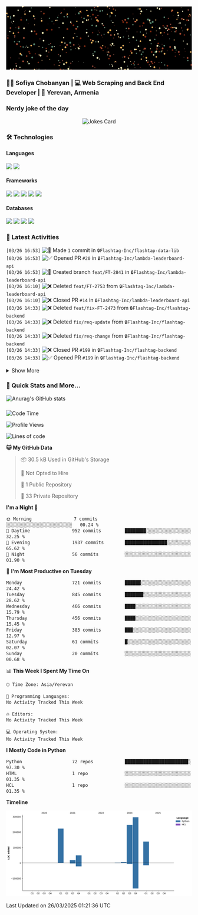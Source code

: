 <p align="center">
  <img src="images/github.gif" alt="Hello, I am Sofiya" />
</p>

<h3> 👩‍💻 Sofiya Chobanyan | 💻 Web Scraping and Back End Developer | 📍 Yerevan, Armenia </h3>


### Nerdy joke of the day

<p align="center">
<img src="https://readme-jokes.vercel.app/api?theme=tokyonight" alt="Jokes Card" />
</p>

### 🛠️ Technologies

#### Languages

<code><img height="30" src="https://img.shields.io/badge/python-3670A0?style=for-the-badge&logo=python&logoColor=ffdd54"></code>
<code><img height="30" src="https://img.shields.io/badge/c++-%2300599C.svg?style=for-the-badge&logo=c%2B%2B&logoColor=white"></code>

#### Frameworks

<code><img height="30" src="https://img.shields.io/badge/django-%23092E20.svg?style=for-the-badge&logo=django&logoColor=white"></code>
<code><img height="30" src="https://img.shields.io/badge/DJANGO-REST-ff1709?style=for-the-badge&logo=django&logoColor=white&color=ff1709&labelColor=gray"></code>
<code><img height="30" src="https://img.shields.io/badge/flask-%23000.svg?style=for-the-badge&logo=flask&logoColor=white"></code>
<code><img height="30" src="https://img.shields.io/badge/-Selenium-brightgreen"></code>
<code><img height="30" src="https://img.shields.io/badge/-Scrapy-green"></code>

#### Databases

<code><img height="30" src="https://img.shields.io/badge/postgres-%23316192.svg?style=for-the-badge&logo=postgresql&logoColor=white"></code>
<code><img height="30" src="https://img.shields.io/badge/sqlite-%2307405e.svg?style=for-the-badge&logo=sqlite&logoColor=white"></code>
<code><img height="30" src="https://img.shields.io/badge/MongoDB-%234ea94b.svg?style=for-the-badge&logo=mongodb&logoColor=white"></code>
<code><img height="30" src="https://img.shields.io/badge/redis-%23DD0031.svg?style=for-the-badge&logo=redis&logoColor=white"></code>


### 💫 Latest Activities

<!--START_SECTION:activity-->
`[03/26 16:53]` <img alt="📝" src="https://github.com/cheesits456/github-activity-readme/raw/master/icons/commit.png" align="top" height="18"> Made `1` commit in <span title="Private Repo">`🔒Flashtag-Inc/flashtap-data-lib`</span>  
`[03/26 16:53]` <img alt="✅" src="https://github.com/cheesits456/github-activity-readme/raw/master/icons/pr-open.png" align="top" height="18"> Opened PR `#20` in <span title="Private Repo">`🔒Flashtag-Inc/lambda-leaderboard-api`</span>  
`[03/26 16:53]` <img alt="📂" src="https://github.com/cheesits456/github-activity-readme/raw/master/icons/create-branch.png" align="top" height="18"> Created branch `feat/FT-2841` in <span title="Private Repo">`🔒Flashtag-Inc/lambda-leaderboard-api`</span>  
`[03/26 16:10]` <img alt="❌" src="https://github.com/cheesits456/github-activity-readme/raw/master/icons/delete.png" align="top" height="18"> Deleted `feat/FT-2753` from <span title="Private Repo">`🔒Flashtag-Inc/lambda-leaderboard-api`</span>  
`[03/26 16:10]` <img alt="❌" src="https://github.com/cheesits456/github-activity-readme/raw/master/icons/pr-close.png" align="top" height="18"> Closed PR `#14` in <span title="Private Repo">`🔒Flashtag-Inc/lambda-leaderboard-api`</span>  
`[03/26 14:33]` <img alt="❌" src="https://github.com/cheesits456/github-activity-readme/raw/master/icons/delete.png" align="top" height="18"> Deleted `feat/fix-FT-2473` from <span title="Private Repo">`🔒Flashtag-Inc/flashtag-backend`</span>  
`[03/26 14:33]` <img alt="❌" src="https://github.com/cheesits456/github-activity-readme/raw/master/icons/delete.png" align="top" height="18"> Deleted `fix/req-update` from <span title="Private Repo">`🔒Flashtag-Inc/flashtag-backend`</span>  
`[03/26 14:33]` <img alt="❌" src="https://github.com/cheesits456/github-activity-readme/raw/master/icons/delete.png" align="top" height="18"> Deleted `fix/req-change` from <span title="Private Repo">`🔒Flashtag-Inc/flashtag-backend`</span>  
`[03/26 14:33]` <img alt="❌" src="https://github.com/cheesits456/github-activity-readme/raw/master/icons/pr-close.png" align="top" height="18"> Closed PR `#199` in <span title="Private Repo">`🔒Flashtag-Inc/flashtag-backend`</span>  
`[03/26 14:33]` <img alt="✅" src="https://github.com/cheesits456/github-activity-readme/raw/master/icons/pr-open.png" align="top" height="18"> Opened PR `#199` in <span title="Private Repo">`🔒Flashtag-Inc/flashtag-backend`</span>  

<details><summary>Show More</summary>

`[03/26 14:29]` <img alt="❌" src="https://github.com/cheesits456/github-activity-readme/raw/master/icons/delete.png" align="top" height="18"> Deleted `feat/try` from <span title="Private Repo">`🔒Flashtag-Inc/flashtag-backend`</span>  
`[03/26 14:28]` <img alt="❌" src="https://github.com/cheesits456/github-activity-readme/raw/master/icons/pr-close.png" align="top" height="18"> Closed PR `#198` in <span title="Private Repo">`🔒Flashtag-Inc/flashtag-backend`</span>  
`[03/26 14:28]` <img alt="📝" src="https://github.com/cheesits456/github-activity-readme/raw/master/icons/commit.png" align="top" height="18"> Made `6` commits in <span title="Private Repo">`🔒Flashtag-Inc/flashtag-backend`</span>  
`[03/26 14:27]` <img alt="✅" src="https://github.com/cheesits456/github-activity-readme/raw/master/icons/pr-open.png" align="top" height="18"> Opened PR `#198` in <span title="Private Repo">`🔒Flashtag-Inc/flashtag-backend`</span>  
`[03/26 14:27]` <img alt="📂" src="https://github.com/cheesits456/github-activity-readme/raw/master/icons/create-branch.png" align="top" height="18"> Created branch `feat/try` in <span title="Private Repo">`🔒Flashtag-Inc/flashtag-backend`</span>  
`[03/26 13:40]` <img alt="✅" src="https://github.com/cheesits456/github-activity-readme/raw/master/icons/pr-open.png" align="top" height="18"> Opened PR `#197` in <span title="Private Repo">`🔒Flashtag-Inc/flashtag-backend`</span>  
`[03/26 13:39]` <img alt="📂" src="https://github.com/cheesits456/github-activity-readme/raw/master/icons/create-branch.png" align="top" height="18"> Created branch `feat/FT-2866` in <span title="Private Repo">`🔒Flashtag-Inc/flashtag-backend`</span>  
`[03/26 12:47]` <img alt="📝" src="https://github.com/cheesits456/github-activity-readme/raw/master/icons/commit.png" align="top" height="18"> Made `1` commit in <span title="Private Repo">`🔒Flashtag-Inc/flashtap-lambda-video-api`</span>  
`[03/26 12:45]` <img alt="📝" src="https://github.com/cheesits456/github-activity-readme/raw/master/icons/commit.png" align="top" height="18"> Made `1` commit in <span title="Private Repo">`🔒Flashtag-Inc/flashtap-data-lib`</span>  
`[03/26 10:38]` <img alt="✅" src="https://github.com/cheesits456/github-activity-readme/raw/master/icons/pr-open.png" align="top" height="18"> Opened PR `#196` in <span title="Private Repo">`🔒Flashtag-Inc/flashtag-backend`</span>  
`[03/26 10:38]` <img alt="❌" src="https://github.com/cheesits456/github-activity-readme/raw/master/icons/delete.png" align="top" height="18"> Deleted `feat/FT-2756` from <span title="Private Repo">`🔒Flashtag-Inc/flashtag-backend`</span>  
`[03/26 10:37]` <img alt="📂" src="https://github.com/cheesits456/github-activity-readme/raw/master/icons/create-branch.png" align="top" height="18"> Created branch `feat/new-FT-2756` in <span title="Private Repo">`🔒Flashtag-Inc/flashtag-backend`</span>  
`[03/26 10:37]` <img alt="❌" src="https://github.com/cheesits456/github-activity-readme/raw/master/icons/pr-close.png" align="top" height="18"> Closed PR `#190` in <span title="Private Repo">`🔒Flashtag-Inc/flashtag-backend`</span>  
`[03/26 10:37]` <img alt="📝" src="https://github.com/cheesits456/github-activity-readme/raw/master/icons/commit.png" align="top" height="18"> Made `31` commits in <span title="Private Repo">`🔒Flashtag-Inc/flashtag-backend`</span>  
`[03/26 01:21]` <img alt="📝" src="https://github.com/cheesits456/github-activity-readme/raw/master/icons/commit.png" align="top" height="18"> Made `2` commits in [Sofiyayan/Sofiyayan](https://github.com/Sofiyayan/Sofiyayan)  
`[03/24 16:35]` <img alt="📝" src="https://github.com/cheesits456/github-activity-readme/raw/master/icons/commit.png" align="top" height="18"> Made `1` commit in <span title="Private Repo">`🔒Flashtag-Inc/flashtag-backend`</span>  
`[03/24 14:29]` <img alt="✅" src="https://github.com/cheesits456/github-activity-readme/raw/master/icons/pr-open.png" align="top" height="18"> Opened PR `#4` in <span title="Private Repo">`🔒Flashtag-Inc/lambda-task-user-state-handling`</span>  
`[03/24 14:29]` <img alt="📂" src="https://github.com/cheesits456/github-activity-readme/raw/master/icons/create-branch.png" align="top" height="18"> Created branch `feat/FT-2836` in <span title="Private Repo">`🔒Flashtag-Inc/lambda-task-user-state-handling`</span>  
`[03/24 14:27]` <img alt="❌" src="https://github.com/cheesits456/github-activity-readme/raw/master/icons/delete.png" align="top" height="18"> Deleted `fix/revert_account_type` from <span title="Private Repo">`🔒Flashtag-Inc/lambda-task-user-state-handling`</span>  
`[03/24 14:27]` <img alt="📝" src="https://github.com/cheesits456/github-activity-readme/raw/master/icons/commit.png" align="top" height="18"> Made `2` commits in <span title="Private Repo">`🔒Flashtag-Inc/lambda-task-user-state-handling`</span>  
`[03/24 14:27]` <img alt="🎉" src="https://github.com/cheesits456/github-activity-readme/raw/master/icons/merge.png" align="top" height="18"> Merged PR `#3` in <span title="Private Repo">`🔒Flashtag-Inc/lambda-task-user-state-handling`</span>  
`[03/24 14:26]` <img alt="✅" src="https://github.com/cheesits456/github-activity-readme/raw/master/icons/pr-open.png" align="top" height="18"> Opened PR `#3` in <span title="Private Repo">`🔒Flashtag-Inc/lambda-task-user-state-handling`</span>  
`[03/24 14:26]` <img alt="❌" src="https://github.com/cheesits456/github-activity-readme/raw/master/icons/delete.png" align="top" height="18"> Deleted `fix/revert` from <span title="Private Repo">`🔒Flashtag-Inc/lambda-task-user-state-handling`</span>  
`[03/24 14:26]` <img alt="❌" src="https://github.com/cheesits456/github-activity-readme/raw/master/icons/pr-close.png" align="top" height="18"> Closed PR `#2` in <span title="Private Repo">`🔒Flashtag-Inc/lambda-task-user-state-handling`</span>  
`[03/24 14:26]` <img alt="✅" src="https://github.com/cheesits456/github-activity-readme/raw/master/icons/pr-open.png" align="top" height="18"> Opened PR `#2` in <span title="Private Repo">`🔒Flashtag-Inc/lambda-task-user-state-handling`</span>  
`[03/24 14:25]` <img alt="📂" src="https://github.com/cheesits456/github-activity-readme/raw/master/icons/create-branch.png" align="top" height="18"> Created branch `fix/revert_account_type` in <span title="Private Repo">`🔒Flashtag-Inc/lambda-task-user-state-handling`</span>  
`[03/24 14:22]` <img alt="📂" src="https://github.com/cheesits456/github-activity-readme/raw/master/icons/create-branch.png" align="top" height="18"> Created branch `fix/revert` in <span title="Private Repo">`🔒Flashtag-Inc/lambda-task-user-state-handling`</span>  
`[03/24 14:14]` <img alt="❌" src="https://github.com/cheesits456/github-activity-readme/raw/master/icons/delete.png" align="top" height="18"> Deleted `feat/FT-2753` from <span title="Private Repo">`🔒Flashtag-Inc/flashtap-infrastructure`</span>  
`[03/24 14:14]` <img alt="❌" src="https://github.com/cheesits456/github-activity-readme/raw/master/icons/pr-close.png" align="top" height="18"> Closed PR `#6` in <span title="Private Repo">`🔒Flashtag-Inc/flashtap-infrastructure`</span>  
`[03/24 14:14]` <img alt="✅" src="https://github.com/cheesits456/github-activity-readme/raw/master/icons/pr-open.png" align="top" height="18"> Opened PR `#7` in <span title="Private Repo">`🔒Flashtag-Inc/flashtap-infrastructure`</span>  
`[03/24 14:14]` <img alt="📂" src="https://github.com/cheesits456/github-activity-readme/raw/master/icons/create-branch.png" align="top" height="18"> Created branch `feat/FT-2836` in <span title="Private Repo">`🔒Flashtag-Inc/flashtap-infrastructure`</span>  
`[03/24 13:54]` <img alt="📝" src="https://github.com/cheesits456/github-activity-readme/raw/master/icons/commit.png" align="top" height="18"> Made `1` commit in <span title="Private Repo">`🔒Flashtag-Inc/flashtag-backend`</span>  
`[03/24 13:49]` <img alt="📝" src="https://github.com/cheesits456/github-activity-readme/raw/master/icons/commit.png" align="top" height="18"> Made `1` commit in <span title="Private Repo">`🔒Flashtag-Inc/flashtap-data-lib`</span>  
`[03/24 12:04]` <img alt="📝" src="https://github.com/cheesits456/github-activity-readme/raw/master/icons/commit.png" align="top" height="18"> Made `1` commit in <span title="Private Repo">`🔒Flashtag-Inc/flashtag-backend`</span>  
`[03/24 12:00]` <img alt="✅" src="https://github.com/cheesits456/github-activity-readme/raw/master/icons/pr-open.png" align="top" height="18"> Opened PR `#195` in <span title="Private Repo">`🔒Flashtag-Inc/flashtag-backend`</span>  
`[03/24 11:59]` <img alt="📂" src="https://github.com/cheesits456/github-activity-readme/raw/master/icons/create-branch.png" align="top" height="18"> Created branch `feat/FT-2837` in <span title="Private Repo">`🔒Flashtag-Inc/flashtag-backend`</span>  
`[03/24 11:12]` <img alt="✅" src="https://github.com/cheesits456/github-activity-readme/raw/master/icons/pr-open.png" align="top" height="18"> Opened PR `#96` in <span title="Private Repo">`🔒Flashtag-Inc/flashtap-data-lib`</span>  
`[03/24 11:11]` <img alt="📂" src="https://github.com/cheesits456/github-activity-readme/raw/master/icons/create-branch.png" align="top" height="18"> Created branch `feat/FT-2837` in <span title="Private Repo">`🔒Flashtag-Inc/flashtap-data-lib`</span>  
`[03/24 10:04]` <img alt="📝" src="https://github.com/cheesits456/github-activity-readme/raw/master/icons/commit.png" align="top" height="18"> Made `1` commit in <span title="Private Repo">`🔒Flashtag-Inc/flashtap-data-lib`</span>  
`[03/24 09:43]` <img alt="✅" src="https://github.com/cheesits456/github-activity-readme/raw/master/icons/pr-open.png" align="top" height="18"> Opened PR `#194` in <span title="Private Repo">`🔒Flashtag-Inc/flashtag-backend`</span>  
`[03/24 09:42]` <img alt="📂" src="https://github.com/cheesits456/github-activity-readme/raw/master/icons/create-branch.png" align="top" height="18"> Created branch `feat/FT-2836` in <span title="Private Repo">`🔒Flashtag-Inc/flashtag-backend`</span>  
`[03/24 01:23]` <img alt="📝" src="https://github.com/cheesits456/github-activity-readme/raw/master/icons/commit.png" align="top" height="18"> Made `4` commits in [Sofiyayan/Sofiyayan](https://github.com/Sofiyayan/Sofiyayan)  
`[03/20 13:41]` <img alt="✅" src="https://github.com/cheesits456/github-activity-readme/raw/master/icons/pr-open.png" align="top" height="18"> Opened PR `#95` in <span title="Private Repo">`🔒Flashtag-Inc/flashtap-data-lib`</span>  
`[03/20 13:40]` <img alt="📂" src="https://github.com/cheesits456/github-activity-readme/raw/master/icons/create-branch.png" align="top" height="18"> Created branch `feat/FT-2836` in <span title="Private Repo">`🔒Flashtag-Inc/flashtap-data-lib`</span>  
`[03/20 01:19]` <img alt="📝" src="https://github.com/cheesits456/github-activity-readme/raw/master/icons/commit.png" align="top" height="18"> Made `3` commits in [Sofiyayan/Sofiyayan](https://github.com/Sofiyayan/Sofiyayan)  
`[03/17 16:26]` <img alt="✅" src="https://github.com/cheesits456/github-activity-readme/raw/master/icons/pr-open.png" align="top" height="18"> Opened PR `#28` in <span title="Private Repo">`🔒Flashtag-Inc/lambda-admin-api`</span>  
`[03/17 16:26]` <img alt="📝" src="https://github.com/cheesits456/github-activity-readme/raw/master/icons/commit.png" align="top" height="18"> Made `2` commits in <span title="Private Repo">`🔒Flashtag-Inc/lambda-admin-api`</span>  
`[03/17 16:26]` <img alt="🎉" src="https://github.com/cheesits456/github-activity-readme/raw/master/icons/merge.png" align="top" height="18"> Merged PR `#27` in <span title="Private Repo">`🔒Flashtag-Inc/lambda-admin-api`</span>  
`[03/17 16:25]` <img alt="✅" src="https://github.com/cheesits456/github-activity-readme/raw/master/icons/pr-open.png" align="top" height="18"> Opened PR `#27` in <span title="Private Repo">`🔒Flashtag-Inc/lambda-admin-api`</span>  
`[03/17 16:24]` <img alt="📂" src="https://github.com/cheesits456/github-activity-readme/raw/master/icons/create-branch.png" align="top" height="18"> Created branch `feat/user_name-in-leaderboard` in <span title="Private Repo">`🔒Flashtag-Inc/lambda-admin-api`</span>  
`[03/17 15:00]` <img alt="✅" src="https://github.com/cheesits456/github-activity-readme/raw/master/icons/pr-open.png" align="top" height="18"> Opened PR `#192` in <span title="Private Repo">`🔒Flashtag-Inc/flashtag-backend`</span>  
`[03/17 15:00]` <img alt="📂" src="https://github.com/cheesits456/github-activity-readme/raw/master/icons/create-branch.png" align="top" height="18"> Created branch `feat/FT-2830` in <span title="Private Repo">`🔒Flashtag-Inc/flashtag-backend`</span>  
`[03/17 01:22]` <img alt="📝" src="https://github.com/cheesits456/github-activity-readme/raw/master/icons/commit.png" align="top" height="18"> Made `4` commits in [Sofiyayan/Sofiyayan](https://github.com/Sofiyayan/Sofiyayan)  
`[03/13 19:44]` <img alt="📂" src="https://github.com/cheesits456/github-activity-readme/raw/master/icons/create-branch.png" align="top" height="18"> Created branch `fix/process-remaing-patients` in <span title="Private Repo">`🔒shatskiym/casepal_trials`</span>  
`[03/13 15:03]` <img alt="❌" src="https://github.com/cheesits456/github-activity-readme/raw/master/icons/delete.png" align="top" height="18"> Deleted `fix/rollback-to-item-return` from <span title="Private Repo">`🔒Flashtag-Inc/lambda-admin-api`</span>  
`[03/13 15:02]` <img alt="❌" src="https://github.com/cheesits456/github-activity-readme/raw/master/icons/delete.png" align="top" height="18"> Deleted `feat/contest-pagination` from <span title="Private Repo">`🔒Flashtag-Inc/lambda-admin-api`</span>  
`[03/13 15:02]` <img alt="❌" src="https://github.com/cheesits456/github-activity-readme/raw/master/icons/delete.png" align="top" height="18"> Deleted `feat/fix-row-number-for-user-scores` from <span title="Private Repo">`🔒Flashtag-Inc/lambda-admin-api`</span>  
`[03/13 15:02]` <img alt="📝" src="https://github.com/cheesits456/github-activity-readme/raw/master/icons/commit.png" align="top" height="18"> Made `2` commits in <span title="Private Repo">`🔒Flashtag-Inc/lambda-admin-api`</span>  
`[03/13 15:02]` <img alt="🎉" src="https://github.com/cheesits456/github-activity-readme/raw/master/icons/merge.png" align="top" height="18"> Merged PR `#26` in <span title="Private Repo">`🔒Flashtag-Inc/lambda-admin-api`</span>  
`[03/13 15:01]` <img alt="✅" src="https://github.com/cheesits456/github-activity-readme/raw/master/icons/pr-open.png" align="top" height="18"> Opened PR `#26` in <span title="Private Repo">`🔒Flashtag-Inc/lambda-admin-api`</span>  
`[03/13 15:01]` <img alt="📂" src="https://github.com/cheesits456/github-activity-readme/raw/master/icons/create-branch.png" align="top" height="18"> Created branch `feat/fix-row-number-for-user-scores` in <span title="Private Repo">`🔒Flashtag-Inc/lambda-admin-api`</span>  
`[03/13 14:56]` <img alt="📝" src="https://github.com/cheesits456/github-activity-readme/raw/master/icons/commit.png" align="top" height="18"> Made `2` commits in <span title="Private Repo">`🔒Flashtag-Inc/lambda-admin-api`</span>  
`[03/13 14:56]` <img alt="🎉" src="https://github.com/cheesits456/github-activity-readme/raw/master/icons/merge.png" align="top" height="18"> Merged PR `#25` in <span title="Private Repo">`🔒Flashtag-Inc/lambda-admin-api`</span>  
`[03/13 14:56]` <img alt="✅" src="https://github.com/cheesits456/github-activity-readme/raw/master/icons/pr-open.png" align="top" height="18"> Opened PR `#25` in <span title="Private Repo">`🔒Flashtag-Inc/lambda-admin-api`</span>  
`[03/13 14:55]` <img alt="📂" src="https://github.com/cheesits456/github-activity-readme/raw/master/icons/create-branch.png" align="top" height="18"> Created branch `feat/user-score-offset-limit` in <span title="Private Repo">`🔒Flashtag-Inc/lambda-admin-api`</span>  
`[03/13 14:33]` <img alt="📝" src="https://github.com/cheesits456/github-activity-readme/raw/master/icons/commit.png" align="top" height="18"> Made `2` commits in <span title="Private Repo">`🔒Flashtag-Inc/lambda-admin-api`</span>  
`[03/13 14:33]` <img alt="🎉" src="https://github.com/cheesits456/github-activity-readme/raw/master/icons/merge.png" align="top" height="18"> Merged PR `#24` in <span title="Private Repo">`🔒Flashtag-Inc/lambda-admin-api`</span>  
`[03/13 14:33]` <img alt="✅" src="https://github.com/cheesits456/github-activity-readme/raw/master/icons/pr-open.png" align="top" height="18"> Opened PR `#24` in <span title="Private Repo">`🔒Flashtag-Inc/lambda-admin-api`</span>  
`[03/13 14:33]` <img alt="📂" src="https://github.com/cheesits456/github-activity-readme/raw/master/icons/create-branch.png" align="top" height="18"> Created branch `feat/contest-pagination` in <span title="Private Repo">`🔒Flashtag-Inc/lambda-admin-api`</span>  
`[03/13 14:22]` <img alt="📝" src="https://github.com/cheesits456/github-activity-readme/raw/master/icons/commit.png" align="top" height="18"> Made `2` commits in <span title="Private Repo">`🔒Flashtag-Inc/lambda-admin-api`</span>  
`[03/13 14:22]` <img alt="🎉" src="https://github.com/cheesits456/github-activity-readme/raw/master/icons/merge.png" align="top" height="18"> Merged PR `#23` in <span title="Private Repo">`🔒Flashtag-Inc/lambda-admin-api`</span>  
`[03/13 14:22]` <img alt="✅" src="https://github.com/cheesits456/github-activity-readme/raw/master/icons/pr-open.png" align="top" height="18"> Opened PR `#23` in <span title="Private Repo">`🔒Flashtag-Inc/lambda-admin-api`</span>  
`[03/13 14:21]` <img alt="📂" src="https://github.com/cheesits456/github-activity-readme/raw/master/icons/create-branch.png" align="top" height="18"> Created branch `fix/rollback-to-item-return` in <span title="Private Repo">`🔒Flashtag-Inc/lambda-admin-api`</span>  
`[03/13 14:09]` <img alt="❌" src="https://github.com/cheesits456/github-activity-readme/raw/master/icons/delete.png" align="top" height="18"> Deleted `feat/school_leaderboard` from <span title="Private Repo">`🔒Flashtag-Inc/lambda-admin-api`</span>  
`[03/13 14:08]` <img alt="❌" src="https://github.com/cheesits456/github-activity-readme/raw/master/icons/delete.png" align="top" height="18"> Deleted `feat/user-content` from <span title="Private Repo">`🔒Flashtag-Inc/lambda-admin-api`</span>  
`[03/13 14:08]` <img alt="❌" src="https://github.com/cheesits456/github-activity-readme/raw/master/icons/delete.png" align="top" height="18"> Deleted `fix/user-content` from <span title="Private Repo">`🔒Flashtag-Inc/lambda-admin-api`</span>  
`[03/13 14:08]` <img alt="❌" src="https://github.com/cheesits456/github-activity-readme/raw/master/icons/delete.png" align="top" height="18"> Deleted `feat/pagination` from <span title="Private Repo">`🔒Flashtag-Inc/lambda-admin-api`</span>  
`[03/13 14:08]` <img alt="❌" src="https://github.com/cheesits456/github-activity-readme/raw/master/icons/delete.png" align="top" height="18"> Deleted `feat/pagination-with-total-count` from <span title="Private Repo">`🔒Flashtag-Inc/lambda-admin-api`</span>  
`[03/13 14:08]` <img alt="❌" src="https://github.com/cheesits456/github-activity-readme/raw/master/icons/delete.png" align="top" height="18"> Deleted `fix/response` from <span title="Private Repo">`🔒Flashtag-Inc/lambda-admin-api`</span>  
`[03/13 14:07]` <img alt="📝" src="https://github.com/cheesits456/github-activity-readme/raw/master/icons/commit.png" align="top" height="18"> Made `2` commits in <span title="Private Repo">`🔒Flashtag-Inc/lambda-admin-api`</span>  
`[03/13 14:07]` <img alt="🎉" src="https://github.com/cheesits456/github-activity-readme/raw/master/icons/merge.png" align="top" height="18"> Merged PR `#22` in <span title="Private Repo">`🔒Flashtag-Inc/lambda-admin-api`</span>  
`[03/13 14:07]` <img alt="✅" src="https://github.com/cheesits456/github-activity-readme/raw/master/icons/pr-open.png" align="top" height="18"> Opened PR `#22` in <span title="Private Repo">`🔒Flashtag-Inc/lambda-admin-api`</span>  
`[03/13 14:07]` <img alt="📂" src="https://github.com/cheesits456/github-activity-readme/raw/master/icons/create-branch.png" align="top" height="18"> Created branch `fix/response` in <span title="Private Repo">`🔒Flashtag-Inc/lambda-admin-api`</span>  
`[03/13 14:03]` <img alt="📝" src="https://github.com/cheesits456/github-activity-readme/raw/master/icons/commit.png" align="top" height="18"> Made `2` commits in <span title="Private Repo">`🔒Flashtag-Inc/lambda-admin-api`</span>  
`[03/13 14:03]` <img alt="🎉" src="https://github.com/cheesits456/github-activity-readme/raw/master/icons/merge.png" align="top" height="18"> Merged PR `#21` in <span title="Private Repo">`🔒Flashtag-Inc/lambda-admin-api`</span>  
`[03/13 13:58]` <img alt="✅" src="https://github.com/cheesits456/github-activity-readme/raw/master/icons/pr-open.png" align="top" height="18"> Opened PR `#21` in <span title="Private Repo">`🔒Flashtag-Inc/lambda-admin-api`</span>  
`[03/13 13:57]` <img alt="📂" src="https://github.com/cheesits456/github-activity-readme/raw/master/icons/create-branch.png" align="top" height="18"> Created branch `feat/pagination-with-total-count` in <span title="Private Repo">`🔒Flashtag-Inc/lambda-admin-api`</span>  
`[03/13 13:11]` <img alt="✅" src="https://github.com/cheesits456/github-activity-readme/raw/master/icons/pr-open.png" align="top" height="18"> Opened PR `#20` in <span title="Private Repo">`🔒Flashtag-Inc/lambda-admin-api`</span>  
`[03/13 13:10]` <img alt="📝" src="https://github.com/cheesits456/github-activity-readme/raw/master/icons/commit.png" align="top" height="18"> Made `2` commits in <span title="Private Repo">`🔒Flashtag-Inc/lambda-admin-api`</span>  
`[03/13 13:10]` <img alt="🎉" src="https://github.com/cheesits456/github-activity-readme/raw/master/icons/merge.png" align="top" height="18"> Merged PR `#19` in <span title="Private Repo">`🔒Flashtag-Inc/lambda-admin-api`</span>  
`[03/13 13:09]` <img alt="✅" src="https://github.com/cheesits456/github-activity-readme/raw/master/icons/pr-open.png" align="top" height="18"> Opened PR `#19` in <span title="Private Repo">`🔒Flashtag-Inc/lambda-admin-api`</span>  
`[03/13 13:07]` <img alt="📂" src="https://github.com/cheesits456/github-activity-readme/raw/master/icons/create-branch.png" align="top" height="18"> Created branch `feat/pagination` in <span title="Private Repo">`🔒Flashtag-Inc/lambda-admin-api`</span>  
`[03/13 12:17]` <img alt="✅" src="https://github.com/cheesits456/github-activity-readme/raw/master/icons/pr-open.png" align="top" height="18"> Opened PR `#191` in <span title="Private Repo">`🔒Flashtag-Inc/flashtag-backend`</span>  
`[03/13 11:45]` <img alt="✅" src="https://github.com/cheesits456/github-activity-readme/raw/master/icons/pr-open.png" align="top" height="18"> Opened PR `#190` in <span title="Private Repo">`🔒Flashtag-Inc/flashtag-backend`</span>  
`[03/13 11:44]` <img alt="📂" src="https://github.com/cheesits456/github-activity-readme/raw/master/icons/create-branch.png" align="top" height="18"> Created branch `feat/FT-2756` in <span title="Private Repo">`🔒Flashtag-Inc/flashtag-backend`</span>  
`[03/13 10:53]` <img alt="✅" src="https://github.com/cheesits456/github-activity-readme/raw/master/icons/pr-open.png" align="top" height="18"> Opened PR `#189` in <span title="Private Repo">`🔒Flashtag-Inc/flashtag-backend`</span>  
`[03/13 10:53]` <img alt="✅" src="https://github.com/cheesits456/github-activity-readme/raw/master/icons/pr-open.png" align="top" height="18"> Opened PR `#12` in <span title="Private Repo">`🔒Flashtag-Inc/lambda-task-notification-handler`</span>  
`[03/13 10:53]` <img alt="✅" src="https://github.com/cheesits456/github-activity-readme/raw/master/icons/pr-open.png" align="top" height="18"> Opened PR `#94` in <span title="Private Repo">`🔒Flashtag-Inc/flashtap-data-lib`</span>  
`[03/13 10:51]` <img alt="📂" src="https://github.com/cheesits456/github-activity-readme/raw/master/icons/create-branch.png" align="top" height="18"> Created branch `feat/FT-2759` in <span title="Private Repo">`🔒Flashtag-Inc/flashtag-backend`</span>  
`[03/13 10:49]` <img alt="📂" src="https://github.com/cheesits456/github-activity-readme/raw/master/icons/create-branch.png" align="top" height="18"> Created branch `feat/FT-2759` in <span title="Private Repo">`🔒Flashtag-Inc/lambda-task-notification-handler`</span>  
`[03/13 10:49]` <img alt="📂" src="https://github.com/cheesits456/github-activity-readme/raw/master/icons/create-branch.png" align="top" height="18"> Created branch `feat/FT-2759` in <span title="Private Repo">`🔒Flashtag-Inc/flashtap-data-lib`</span>  
`[03/13 01:20]` <img alt="📝" src="https://github.com/cheesits456/github-activity-readme/raw/master/icons/commit.png" align="top" height="18"> Made `2` commits in [Sofiyayan/Sofiyayan](https://github.com/Sofiyayan/Sofiyayan)  
`[03/11 19:28]` <img alt="📝" src="https://github.com/cheesits456/github-activity-readme/raw/master/icons/commit.png" align="top" height="18"> Made `18` commits in <span title="Private Repo">`🔒Flashtag-Inc/lambda-admin-api`</span>  
`[03/11 19:28]` <img alt="🎉" src="https://github.com/cheesits456/github-activity-readme/raw/master/icons/merge.png" align="top" height="18"> Merged PR `#18` in <span title="Private Repo">`🔒Flashtag-Inc/lambda-admin-api`</span>  
`[03/11 19:27]` <img alt="✅" src="https://github.com/cheesits456/github-activity-readme/raw/master/icons/pr-open.png" align="top" height="18"> Opened PR `#18` in <span title="Private Repo">`🔒Flashtag-Inc/lambda-admin-api`</span>  
`[03/11 19:05]` <img alt="🎉" src="https://github.com/cheesits456/github-activity-readme/raw/master/icons/merge.png" align="top" height="18"> Merged PR `#17` in <span title="Private Repo">`🔒Flashtag-Inc/lambda-admin-api`</span>  
`[03/11 19:05]` <img alt="📝" src="https://github.com/cheesits456/github-activity-readme/raw/master/icons/commit.png" align="top" height="18"> Made `5` commits in <span title="Private Repo">`🔒Flashtag-Inc/lambda-admin-api`</span>  
`[03/11 19:04]` <img alt="✅" src="https://github.com/cheesits456/github-activity-readme/raw/master/icons/pr-open.png" align="top" height="18"> Opened PR `#17` in <span title="Private Repo">`🔒Flashtag-Inc/lambda-admin-api`</span>  
`[03/11 19:03]` <img alt="📝" src="https://github.com/cheesits456/github-activity-readme/raw/master/icons/commit.png" align="top" height="18"> Made `4` commits in <span title="Private Repo">`🔒Flashtag-Inc/lambda-admin-api`</span>  
`[03/11 16:05]` <img alt="🎉" src="https://github.com/cheesits456/github-activity-readme/raw/master/icons/merge.png" align="top" height="18"> Merged PR `#16` in <span title="Private Repo">`🔒Flashtag-Inc/lambda-admin-api`</span>  
`[03/11 16:05]` <img alt="📝" src="https://github.com/cheesits456/github-activity-readme/raw/master/icons/commit.png" align="top" height="18"> Made `2` commits in <span title="Private Repo">`🔒Flashtag-Inc/lambda-admin-api`</span>  
`[03/11 16:05]` <img alt="✅" src="https://github.com/cheesits456/github-activity-readme/raw/master/icons/pr-open.png" align="top" height="18"> Opened PR `#16` in <span title="Private Repo">`🔒Flashtag-Inc/lambda-admin-api`</span>  
`[03/11 16:04]` <img alt="📝" src="https://github.com/cheesits456/github-activity-readme/raw/master/icons/commit.png" align="top" height="18"> Made `4` commits in <span title="Private Repo">`🔒Flashtag-Inc/lambda-admin-api`</span>  
`[03/11 15:58]` <img alt="🎉" src="https://github.com/cheesits456/github-activity-readme/raw/master/icons/merge.png" align="top" height="18"> Merged PR `#15` in <span title="Private Repo">`🔒Flashtag-Inc/lambda-admin-api`</span>  
`[03/11 15:57]` <img alt="📝" src="https://github.com/cheesits456/github-activity-readme/raw/master/icons/commit.png" align="top" height="18"> Made `2` commits in <span title="Private Repo">`🔒Flashtag-Inc/lambda-admin-api`</span>  
`[03/11 15:57]` <img alt="✅" src="https://github.com/cheesits456/github-activity-readme/raw/master/icons/pr-open.png" align="top" height="18"> Opened PR `#15` in <span title="Private Repo">`🔒Flashtag-Inc/lambda-admin-api`</span>  
`[03/11 15:57]` <img alt="📝" src="https://github.com/cheesits456/github-activity-readme/raw/master/icons/commit.png" align="top" height="18"> Made `1` commit in <span title="Private Repo">`🔒Flashtag-Inc/lambda-admin-api`</span>  
`[03/11 15:54]` <img alt="🎉" src="https://github.com/cheesits456/github-activity-readme/raw/master/icons/merge.png" align="top" height="18"> Merged PR `#14` in <span title="Private Repo">`🔒Flashtag-Inc/lambda-admin-api`</span>  
`[03/11 15:54]` <img alt="📝" src="https://github.com/cheesits456/github-activity-readme/raw/master/icons/commit.png" align="top" height="18"> Made `5` commits in <span title="Private Repo">`🔒Flashtag-Inc/lambda-admin-api`</span>  
`[03/11 15:52]` <img alt="✅" src="https://github.com/cheesits456/github-activity-readme/raw/master/icons/pr-open.png" align="top" height="18"> Opened PR `#14` in <span title="Private Repo">`🔒Flashtag-Inc/lambda-admin-api`</span>  
`[03/11 15:52]` <img alt="📝" src="https://github.com/cheesits456/github-activity-readme/raw/master/icons/commit.png" align="top" height="18"> Made `3` commits in <span title="Private Repo">`🔒Flashtag-Inc/lambda-admin-api`</span>  
`[03/11 15:48]` <img alt="🎉" src="https://github.com/cheesits456/github-activity-readme/raw/master/icons/merge.png" align="top" height="18"> Merged PR `#13` in <span title="Private Repo">`🔒Flashtag-Inc/lambda-admin-api`</span>  
`[03/11 15:48]` <img alt="✅" src="https://github.com/cheesits456/github-activity-readme/raw/master/icons/pr-open.png" align="top" height="18"> Opened PR `#13` in <span title="Private Repo">`🔒Flashtag-Inc/lambda-admin-api`</span>  
`[03/11 15:47]` <img alt="📂" src="https://github.com/cheesits456/github-activity-readme/raw/master/icons/create-branch.png" align="top" height="18"> Created branch `fix/user-content` in <span title="Private Repo">`🔒Flashtag-Inc/lambda-admin-api`</span>  
`[03/11 15:18]` <img alt="📝" src="https://github.com/cheesits456/github-activity-readme/raw/master/icons/commit.png" align="top" height="18"> Made `3` commits in <span title="Private Repo">`🔒Flashtag-Inc/lambda-admin-api`</span>  
`[03/11 15:18]` <img alt="🎉" src="https://github.com/cheesits456/github-activity-readme/raw/master/icons/merge.png" align="top" height="18"> Merged PR `#12` in <span title="Private Repo">`🔒Flashtag-Inc/lambda-admin-api`</span>  
`[03/11 15:17]` <img alt="📝" src="https://github.com/cheesits456/github-activity-readme/raw/master/icons/commit.png" align="top" height="18"> Made `5` commits in <span title="Private Repo">`🔒Flashtag-Inc/lambda-admin-api`</span>  
`[03/11 15:17]` <img alt="✅" src="https://github.com/cheesits456/github-activity-readme/raw/master/icons/pr-open.png" align="top" height="18"> Opened PR `#12` in <span title="Private Repo">`🔒Flashtag-Inc/lambda-admin-api`</span>  
`[03/11 15:17]` <img alt="📂" src="https://github.com/cheesits456/github-activity-readme/raw/master/icons/create-branch.png" align="top" height="18"> Created branch `feat/user-content` in <span title="Private Repo">`🔒Flashtag-Inc/lambda-admin-api`</span>  
`[03/11 13:26]` <img alt="❌" src="https://github.com/cheesits456/github-activity-readme/raw/master/icons/delete.png" align="top" height="18"> Deleted `feat/fix-global-notification-subscription` from <span title="Private Repo">`🔒Flashtag-Inc/flashtag-backend`</span>  
`[03/11 13:26]` <img alt="📝" src="https://github.com/cheesits456/github-activity-readme/raw/master/icons/commit.png" align="top" height="18"> Made `2` commits in <span title="Private Repo">`🔒Flashtag-Inc/flashtag-backend`</span>  
`[03/11 13:26]` <img alt="🎉" src="https://github.com/cheesits456/github-activity-readme/raw/master/icons/merge.png" align="top" height="18"> Merged PR `#185` in <span title="Private Repo">`🔒Flashtag-Inc/flashtag-backend`</span>  
`[03/11 13:25]` <img alt="✅" src="https://github.com/cheesits456/github-activity-readme/raw/master/icons/pr-open.png" align="top" height="18"> Opened PR `#185` in <span title="Private Repo">`🔒Flashtag-Inc/flashtag-backend`</span>  
`[03/11 13:25]` <img alt="📂" src="https://github.com/cheesits456/github-activity-readme/raw/master/icons/create-branch.png" align="top" height="18"> Created branch `feat/fix-global-notification-subscription` in <span title="Private Repo">`🔒Flashtag-Inc/flashtag-backend`</span>  
`[03/11 01:19]` <img alt="📝" src="https://github.com/cheesits456/github-activity-readme/raw/master/icons/commit.png" align="top" height="18"> Made `1` commit in [Sofiyayan/Sofiyayan](https://github.com/Sofiyayan/Sofiyayan)  
`[03/10 18:00]` <img alt="✅" src="https://github.com/cheesits456/github-activity-readme/raw/master/icons/pr-open.png" align="top" height="18"> Opened PR `#84` in <span title="Private Repo">`🔒shatskiym/casepal_trials`</span>  
`[03/10 18:00]` <img alt="📝" src="https://github.com/cheesits456/github-activity-readme/raw/master/icons/commit.png" align="top" height="18"> Made `1` commit in <span title="Private Repo">`🔒shatskiym/casepal_trials`</span>  
`[03/10 17:58]` <img alt="📂" src="https://github.com/cheesits456/github-activity-readme/raw/master/icons/create-branch.png" align="top" height="18"> Created branch `fix/preview_urls` in <span title="Private Repo">`🔒shatskiym/casepal_trials`</span>  
`[03/10 17:58]` <img alt="❌" src="https://github.com/cheesits456/github-activity-readme/raw/master/icons/delete.png" align="top" height="18"> Deleted `fix/preview_urls` from <span title="Private Repo">`🔒shatskiym/casepal_trials`</span>  
`[03/10 17:58]` <img alt="❌" src="https://github.com/cheesits456/github-activity-readme/raw/master/icons/pr-close.png" align="top" height="18"> Closed PR `#83` in <span title="Private Repo">`🔒shatskiym/casepal_trials`</span>  
`[03/10 17:42]` <img alt="📝" src="https://github.com/cheesits456/github-activity-readme/raw/master/icons/commit.png" align="top" height="18"> Made `1` commit in <span title="Private Repo">`🔒shatskiym/casepal_trials`</span>  
`[03/10 16:26]` <img alt="📝" src="https://github.com/cheesits456/github-activity-readme/raw/master/icons/commit.png" align="top" height="18"> Made `1` commit in <span title="Private Repo">`🔒Flashtag-Inc/flashtag-backend`</span>  
`[03/10 15:15]` <img alt="📝" src="https://github.com/cheesits456/github-activity-readme/raw/master/icons/commit.png" align="top" height="18"> Made `1` commit in <span title="Private Repo">`🔒shatskiym/casepal_trials`</span>  
`[03/10 15:09]` <img alt="✅" src="https://github.com/cheesits456/github-activity-readme/raw/master/icons/pr-open.png" align="top" height="18"> Opened PR `#83` in <span title="Private Repo">`🔒shatskiym/casepal_trials`</span>  
`[03/10 15:09]` <img alt="📝" src="https://github.com/cheesits456/github-activity-readme/raw/master/icons/commit.png" align="top" height="18"> Made `2` commits in <span title="Private Repo">`🔒shatskiym/casepal_trials`</span>  
`[03/10 15:06]` <img alt="📂" src="https://github.com/cheesits456/github-activity-readme/raw/master/icons/create-branch.png" align="top" height="18"> Created branch `fix/preview_urls` in <span title="Private Repo">`🔒shatskiym/casepal_trials`</span>  
`[03/10 14:21]` <img alt="📝" src="https://github.com/cheesits456/github-activity-readme/raw/master/icons/commit.png" align="top" height="18"> Made `1` commit in <span title="Private Repo">`🔒Flashtag-Inc/flashtag-backend`</span>  
`[03/10 14:21]` <img alt="✅" src="https://github.com/cheesits456/github-activity-readme/raw/master/icons/pr-open.png" align="top" height="18"> Opened PR `#184` in <span title="Private Repo">`🔒Flashtag-Inc/flashtag-backend`</span>  
`[03/10 14:19]` <img alt="✅" src="https://github.com/cheesits456/github-activity-readme/raw/master/icons/pr-open.png" align="top" height="18"> Opened PR `#91` in <span title="Private Repo">`🔒Flashtag-Inc/flashtap-data-lib`</span>  
`[03/10 12:06]` <img alt="📂" src="https://github.com/cheesits456/github-activity-readme/raw/master/icons/create-branch.png" align="top" height="18"> Created branch `feat/FT-2757` in <span title="Private Repo">`🔒Flashtag-Inc/flashtap-data-lib`</span>  
`[03/10 12:05]` <img alt="📂" src="https://github.com/cheesits456/github-activity-readme/raw/master/icons/create-branch.png" align="top" height="18"> Created branch `feat/FT-2757` in <span title="Private Repo">`🔒Flashtag-Inc/flashtag-backend`</span>  
`[03/10 01:08]` <img alt="📝" src="https://github.com/cheesits456/github-activity-readme/raw/master/icons/commit.png" align="top" height="18"> Made `4` commits in [Sofiyayan/Sofiyayan](https://github.com/Sofiyayan/Sofiyayan)  
`[03/06 17:49]` <img alt="✅" src="https://github.com/cheesits456/github-activity-readme/raw/master/icons/pr-open.png" align="top" height="18"> Opened PR `#183` in <span title="Private Repo">`🔒Flashtag-Inc/flashtag-backend`</span>  
`[03/06 17:49]` <img alt="📂" src="https://github.com/cheesits456/github-activity-readme/raw/master/icons/create-branch.png" align="top" height="18"> Created branch `feat/fix-FT-2641` in <span title="Private Repo">`🔒Flashtag-Inc/flashtag-backend`</span>  
`[03/06 01:19]` <img alt="📝" src="https://github.com/cheesits456/github-activity-readme/raw/master/icons/commit.png" align="top" height="18"> Made `1` commit in [Sofiyayan/Sofiyayan](https://github.com/Sofiyayan/Sofiyayan)  
`[03/05 17:36]` <img alt="📝" src="https://github.com/cheesits456/github-activity-readme/raw/master/icons/commit.png" align="top" height="18"> Made `1` commit in <span title="Private Repo">`🔒Flashtag-Inc/flashtag-backend`</span>  
`[03/05 17:21]` <img alt="📝" src="https://github.com/cheesits456/github-activity-readme/raw/master/icons/commit.png" align="top" height="18"> Made `1` commit in <span title="Private Repo">`🔒Flashtag-Inc/flashtap-lambda-video-api`</span>  
`[03/05 16:59]` <img alt="✅" src="https://github.com/cheesits456/github-activity-readme/raw/master/icons/pr-open.png" align="top" height="18"> Opened PR `#80` in <span title="Private Repo">`🔒shatskiym/casepal_trials`</span>  
`[03/05 16:59]` <img alt="📂" src="https://github.com/cheesits456/github-activity-readme/raw/master/icons/create-branch.png" align="top" height="18"> Created branch `fix/force-reload` in <span title="Private Repo">`🔒shatskiym/casepal_trials`</span>  
`[03/05 16:49]` <img alt="📝" src="https://github.com/cheesits456/github-activity-readme/raw/master/icons/commit.png" align="top" height="18"> Made `2` commits in <span title="Private Repo">`🔒shatskiym/casepal_trials`</span>  
`[03/05 15:55]` <img alt="✅" src="https://github.com/cheesits456/github-activity-readme/raw/master/icons/pr-open.png" align="top" height="18"> Opened PR `#79` in <span title="Private Repo">`🔒shatskiym/casepal_trials`</span>  
`[03/05 15:55]` <img alt="📂" src="https://github.com/cheesits456/github-activity-readme/raw/master/icons/create-branch.png" align="top" height="18"> Created branch `fix/moving-documents` in <span title="Private Repo">`🔒shatskiym/casepal_trials`</span>  
`[03/05 13:36]` <img alt="📝" src="https://github.com/cheesits456/github-activity-readme/raw/master/icons/commit.png" align="top" height="18"> Made `1` commit in <span title="Private Repo">`🔒Flashtag-Inc/flashtag-backend`</span>  
`[03/05 13:23]` <img alt="📝" src="https://github.com/cheesits456/github-activity-readme/raw/master/icons/commit.png" align="top" height="18"> Made `1` commit in <span title="Private Repo">`🔒shatskiym/casepal_trials`</span>  
`[03/05 12:51]` <img alt="📝" src="https://github.com/cheesits456/github-activity-readme/raw/master/icons/commit.png" align="top" height="18"> Made `1` commit in <span title="Private Repo">`🔒Flashtag-Inc/flashtag-backend`</span>  
`[03/05 12:50]` <img alt="📝" src="https://github.com/cheesits456/github-activity-readme/raw/master/icons/commit.png" align="top" height="18"> Made `1` commit in <span title="Private Repo">`🔒Flashtag-Inc/flashtap-data-lib`</span>  
`[03/05 12:28]` <img alt="📂" src="https://github.com/cheesits456/github-activity-readme/raw/master/icons/create-branch.png" align="top" height="18"> Created branch `feat/agent-for-condition-filtering` in <span title="Private Repo">`🔒shatskiym/casepal_trials`</span>  
`[03/05 10:13]` <img alt="📝" src="https://github.com/cheesits456/github-activity-readme/raw/master/icons/commit.png" align="top" height="18"> Made `1` commit in <span title="Private Repo">`🔒Flashtag-Inc/lambda-leaderboard-api`</span>  
`[03/05 10:05]` <img alt="📝" src="https://github.com/cheesits456/github-activity-readme/raw/master/icons/commit.png" align="top" height="18"> Made `2` commits in <span title="Private Repo">`🔒Flashtag-Inc/flashtag-backend`</span>  
`[03/05 09:49]` <img alt="📝" src="https://github.com/cheesits456/github-activity-readme/raw/master/icons/commit.png" align="top" height="18"> Made `1` commit in <span title="Private Repo">`🔒Flashtag-Inc/flashtap-lambda-video-api`</span>  
`[03/05 01:18]` <img alt="📝" src="https://github.com/cheesits456/github-activity-readme/raw/master/icons/commit.png" align="top" height="18"> Made `1` commit in [Sofiyayan/Sofiyayan](https://github.com/Sofiyayan/Sofiyayan)  
`[03/04 20:21]` <img alt="❌" src="https://github.com/cheesits456/github-activity-readme/raw/master/icons/delete.png" align="top" height="18"> Deleted `feat/agent-for-condition-filtering` from <span title="Private Repo">`🔒shatskiym/casepal_trials`</span>  
`[03/04 19:57]` <img alt="✅" src="https://github.com/cheesits456/github-activity-readme/raw/master/icons/pr-open.png" align="top" height="18"> Opened PR `#77` in <span title="Private Repo">`🔒shatskiym/casepal_trials`</span>  
`[03/04 19:56]` <img alt="📂" src="https://github.com/cheesits456/github-activity-readme/raw/master/icons/create-branch.png" align="top" height="18"> Created branch `filter-none-cancer-patients-in-preprocessing` in <span title="Private Repo">`🔒shatskiym/casepal_trials`</span>  
`[03/04 19:55]` <img alt="❌" src="https://github.com/cheesits456/github-activity-readme/raw/master/icons/pr-close.png" align="top" height="18"> Closed PR `#76` in <span title="Private Repo">`🔒shatskiym/casepal_trials`</span>  
`[03/04 19:54]` <img alt="📝" src="https://github.com/cheesits456/github-activity-readme/raw/master/icons/commit.png" align="top" height="18"> Made `4` commits in <span title="Private Repo">`🔒shatskiym/casepal_trials`</span>  
`[03/04 17:18]` <img alt="✅" src="https://github.com/cheesits456/github-activity-readme/raw/master/icons/pr-open.png" align="top" height="18"> Opened PR `#76` in <span title="Private Repo">`🔒shatskiym/casepal_trials`</span>  
`[03/04 17:16]` <img alt="📂" src="https://github.com/cheesits456/github-activity-readme/raw/master/icons/create-branch.png" align="top" height="18"> Created branch `feat/agent-for-condition-filtering` in <span title="Private Repo">`🔒shatskiym/casepal_trials`</span>  
`[03/04 15:27]` <img alt="❌" src="https://github.com/cheesits456/github-activity-readme/raw/master/icons/delete.png" align="top" height="18"> Deleted `fix/category` from <span title="Private Repo">`🔒Flashtag-Inc/lambda-task-notification-handler`</span>  
`[03/04 15:27]` <img alt="📝" src="https://github.com/cheesits456/github-activity-readme/raw/master/icons/commit.png" align="top" height="18"> Made `2` commits in <span title="Private Repo">`🔒Flashtag-Inc/lambda-task-notification-handler`</span>  
`[03/04 15:27]` <img alt="🎉" src="https://github.com/cheesits456/github-activity-readme/raw/master/icons/merge.png" align="top" height="18"> Merged PR `#11` in <span title="Private Repo">`🔒Flashtag-Inc/lambda-task-notification-handler`</span>  
`[03/04 15:27]` <img alt="✅" src="https://github.com/cheesits456/github-activity-readme/raw/master/icons/pr-open.png" align="top" height="18"> Opened PR `#11` in <span title="Private Repo">`🔒Flashtag-Inc/lambda-task-notification-handler`</span>  
`[03/04 15:27]` <img alt="📂" src="https://github.com/cheesits456/github-activity-readme/raw/master/icons/create-branch.png" align="top" height="18"> Created branch `fix/category` in <span title="Private Repo">`🔒Flashtag-Inc/lambda-task-notification-handler`</span>  
`[03/04 15:22]` <img alt="❌" src="https://github.com/cheesits456/github-activity-readme/raw/master/icons/delete.png" align="top" height="18"> Deleted `feat/leaderboard-type` from <span title="Private Repo">`🔒Flashtag-Inc/lambda-task-notification-handler`</span>  
`[03/04 15:22]` <img alt="📝" src="https://github.com/cheesits456/github-activity-readme/raw/master/icons/commit.png" align="top" height="18"> Made `2` commits in <span title="Private Repo">`🔒Flashtag-Inc/lambda-task-notification-handler`</span>  
`[03/04 15:22]` <img alt="🎉" src="https://github.com/cheesits456/github-activity-readme/raw/master/icons/merge.png" align="top" height="18"> Merged PR `#10` in <span title="Private Repo">`🔒Flashtag-Inc/lambda-task-notification-handler`</span>  
`[03/04 15:22]` <img alt="✅" src="https://github.com/cheesits456/github-activity-readme/raw/master/icons/pr-open.png" align="top" height="18"> Opened PR `#10` in <span title="Private Repo">`🔒Flashtag-Inc/lambda-task-notification-handler`</span>  
`[03/04 15:22]` <img alt="📂" src="https://github.com/cheesits456/github-activity-readme/raw/master/icons/create-branch.png" align="top" height="18"> Created branch `feat/leaderboard-type` in <span title="Private Repo">`🔒Flashtag-Inc/lambda-task-notification-handler`</span>  
`[03/04 12:03]` <img alt="❌" src="https://github.com/cheesits456/github-activity-readme/raw/master/icons/delete.png" align="top" height="18"> Deleted `feat/log-level` from <span title="Private Repo">`🔒Flashtag-Inc/lambda-task-notification-handler`</span>  
`[03/04 12:03]` <img alt="📝" src="https://github.com/cheesits456/github-activity-readme/raw/master/icons/commit.png" align="top" height="18"> Made `2` commits in <span title="Private Repo">`🔒Flashtag-Inc/lambda-task-notification-handler`</span>  
`[03/04 12:03]` <img alt="🎉" src="https://github.com/cheesits456/github-activity-readme/raw/master/icons/merge.png" align="top" height="18"> Merged PR `#9` in <span title="Private Repo">`🔒Flashtag-Inc/lambda-task-notification-handler`</span>  
`[03/04 12:02]` <img alt="✅" src="https://github.com/cheesits456/github-activity-readme/raw/master/icons/pr-open.png" align="top" height="18"> Opened PR `#9` in <span title="Private Repo">`🔒Flashtag-Inc/lambda-task-notification-handler`</span>  
`[03/04 12:01]` <img alt="📂" src="https://github.com/cheesits456/github-activity-readme/raw/master/icons/create-branch.png" align="top" height="18"> Created branch `feat/log-level` in <span title="Private Repo">`🔒Flashtag-Inc/lambda-task-notification-handler`</span>  
`[03/04 11:51]` <img alt="❌" src="https://github.com/cheesits456/github-activity-readme/raw/master/icons/delete.png" align="top" height="18"> Deleted `fix/global-notification` from <span title="Private Repo">`🔒Flashtag-Inc/lambda-task-notification-handler`</span>  
`[03/04 11:50]` <img alt="❌" src="https://github.com/cheesits456/github-activity-readme/raw/master/icons/delete.png" align="top" height="18"> Deleted `fix/arg` from <span title="Private Repo">`🔒Flashtag-Inc/lambda-task-notification-handler`</span>  
`[03/04 11:50]` <img alt="❌" src="https://github.com/cheesits456/github-activity-readme/raw/master/icons/delete.png" align="top" height="18"> Deleted `feat/logging` from <span title="Private Repo">`🔒Flashtag-Inc/lambda-task-notification-handler`</span>  
`[03/04 11:50]` <img alt="📝" src="https://github.com/cheesits456/github-activity-readme/raw/master/icons/commit.png" align="top" height="18"> Made `2` commits in <span title="Private Repo">`🔒Flashtag-Inc/lambda-task-notification-handler`</span>  
`[03/04 11:50]` <img alt="🎉" src="https://github.com/cheesits456/github-activity-readme/raw/master/icons/merge.png" align="top" height="18"> Merged PR `#8` in <span title="Private Repo">`🔒Flashtag-Inc/lambda-task-notification-handler`</span>  
`[03/04 11:49]` <img alt="✅" src="https://github.com/cheesits456/github-activity-readme/raw/master/icons/pr-open.png" align="top" height="18"> Opened PR `#8` in <span title="Private Repo">`🔒Flashtag-Inc/lambda-task-notification-handler`</span>  
`[03/04 11:49]` <img alt="📂" src="https://github.com/cheesits456/github-activity-readme/raw/master/icons/create-branch.png" align="top" height="18"> Created branch `feat/logging` in <span title="Private Repo">`🔒Flashtag-Inc/lambda-task-notification-handler`</span>  
`[03/04 10:01]` <img alt="✅" src="https://github.com/cheesits456/github-activity-readme/raw/master/icons/pr-open.png" align="top" height="18"> Opened PR `#14` in <span title="Private Repo">`🔒Flashtag-Inc/lambda-leaderboard-api`</span>  
`[03/04 10:01]` <img alt="📂" src="https://github.com/cheesits456/github-activity-readme/raw/master/icons/create-branch.png" align="top" height="18"> Created branch `feat/FT-2753` in <span title="Private Repo">`🔒Flashtag-Inc/lambda-leaderboard-api`</span>  
`[03/04 09:30]` <img alt="✅" src="https://github.com/cheesits456/github-activity-readme/raw/master/icons/pr-open.png" align="top" height="18"> Opened PR `#29` in <span title="Private Repo">`🔒Flashtag-Inc/flashtap-lambda-video-api`</span>  
`[03/04 09:30]` <img alt="📂" src="https://github.com/cheesits456/github-activity-readme/raw/master/icons/create-branch.png" align="top" height="18"> Created branch `feat/FT-2753` in <span title="Private Repo">`🔒Flashtag-Inc/flashtap-lambda-video-api`</span>  
`[03/04 08:58]` <img alt="📝" src="https://github.com/cheesits456/github-activity-readme/raw/master/icons/commit.png" align="top" height="18"> Made `1` commit in <span title="Private Repo">`🔒Flashtag-Inc/lambda-task-user-state-handling`</span>  
`[03/04 01:19]` <img alt="📝" src="https://github.com/cheesits456/github-activity-readme/raw/master/icons/commit.png" align="top" height="18"> Made `1` commit in [Sofiyayan/Sofiyayan](https://github.com/Sofiyayan/Sofiyayan)  
`[03/03 20:03]` <img alt="✅" src="https://github.com/cheesits456/github-activity-readme/raw/master/icons/pr-open.png" align="top" height="18"> Opened PR `#182` in <span title="Private Repo">`🔒Flashtag-Inc/flashtag-backend`</span>  
`[03/03 20:02]` <img alt="📂" src="https://github.com/cheesits456/github-activity-readme/raw/master/icons/create-branch.png" align="top" height="18"> Created branch `feat/FT-2753` in <span title="Private Repo">`🔒Flashtag-Inc/flashtag-backend`</span>  
`[03/03 19:48]` <img alt="📝" src="https://github.com/cheesits456/github-activity-readme/raw/master/icons/commit.png" align="top" height="18"> Made `2` commits in <span title="Private Repo">`🔒Flashtag-Inc/flashtap-data-lib`</span>  
`[03/03 19:19]` <img alt="✅" src="https://github.com/cheesits456/github-activity-readme/raw/master/icons/pr-open.png" align="top" height="18"> Opened PR `#1` in <span title="Private Repo">`🔒Flashtag-Inc/lambda-task-user-state-handling`</span>  
`[03/03 19:19]` <img alt="📂" src="https://github.com/cheesits456/github-activity-readme/raw/master/icons/create-branch.png" align="top" height="18"> Created branch `feat/FT-2753` in <span title="Private Repo">`🔒Flashtag-Inc/lambda-task-user-state-handling`</span>  
`[03/03 19:05]` <img alt="📝" src="https://github.com/cheesits456/github-activity-readme/raw/master/icons/commit.png" align="top" height="18"> Made `1` commit in <span title="Private Repo">`🔒Flashtag-Inc/flashtap-data-lib`</span>  
`[03/03 19:03]` <img alt="✅" src="https://github.com/cheesits456/github-activity-readme/raw/master/icons/pr-open.png" align="top" height="18"> Opened PR `#6` in <span title="Private Repo">`🔒Flashtag-Inc/flashtap-infrastructure`</span>  
`[03/03 19:02]` <img alt="📂" src="https://github.com/cheesits456/github-activity-readme/raw/master/icons/create-branch.png" align="top" height="18"> Created branch `feat/FT-2753` in <span title="Private Repo">`🔒Flashtag-Inc/flashtap-infrastructure`</span>  
`[03/03 18:37]` <img alt="📂" src="https://github.com/cheesits456/github-activity-readme/raw/master/icons/create-branch.png" align="top" height="18"> Created branch `dev` in <span title="Private Repo">`🔒Flashtag-Inc/lambda-account-type-handler`</span>  
`[03/03 18:37]` <img alt="➕" src="https://github.com/cheesits456/github-activity-readme/raw/master/icons/create-repo.png" align="top" height="18"> Created repository <span title="Private Repo">`🔒Flashtag-Inc/lambda-account-type-handler`</span>  
`[03/03 18:33]` <img alt="✅" src="https://github.com/cheesits456/github-activity-readme/raw/master/icons/pr-open.png" align="top" height="18"> Opened PR `#90` in <span title="Private Repo">`🔒Flashtag-Inc/flashtap-data-lib`</span>  
`[03/03 18:33]` <img alt="📂" src="https://github.com/cheesits456/github-activity-readme/raw/master/icons/create-branch.png" align="top" height="18"> Created branch `feat/FT-2753` in <span title="Private Repo">`🔒Flashtag-Inc/flashtap-data-lib`</span>  
`[03/03 09:18]` <img alt="📝" src="https://github.com/cheesits456/github-activity-readme/raw/master/icons/commit.png" align="top" height="18"> Made `2` commits in <span title="Private Repo">`🔒Flashtag-Inc/lambda-admin-api`</span>  
`[03/03 09:18]` <img alt="🎉" src="https://github.com/cheesits456/github-activity-readme/raw/master/icons/merge.png" align="top" height="18"> Merged PR `#11` in <span title="Private Repo">`🔒Flashtag-Inc/lambda-admin-api`</span>  
`[03/03 09:18]` <img alt="✅" src="https://github.com/cheesits456/github-activity-readme/raw/master/icons/pr-open.png" align="top" height="18"> Opened PR `#11` in <span title="Private Repo">`🔒Flashtag-Inc/lambda-admin-api`</span>  
`[03/03 09:18]` <img alt="📂" src="https://github.com/cheesits456/github-activity-readme/raw/master/icons/create-branch.png" align="top" height="18"> Created branch `feat/school_leaderboard` in <span title="Private Repo">`🔒Flashtag-Inc/lambda-admin-api`</span>  
`[03/03 01:20]` <img alt="📝" src="https://github.com/cheesits456/github-activity-readme/raw/master/icons/commit.png" align="top" height="18"> Made `3` commits in [Sofiyayan/Sofiyayan](https://github.com/Sofiyayan/Sofiyayan)  
`[02/28 12:25]` <img alt="❌" src="https://github.com/cheesits456/github-activity-readme/raw/master/icons/delete.png" align="top" height="18"> Deleted `fix/winner-notification-logic` from <span title="Private Repo">`🔒Flashtag-Inc/lambda-task-winner-selection`</span>  
`[02/28 12:25]` <img alt="📝" src="https://github.com/cheesits456/github-activity-readme/raw/master/icons/commit.png" align="top" height="18"> Made `2` commits in <span title="Private Repo">`🔒Flashtag-Inc/lambda-task-winner-selection`</span>  
`[02/28 12:25]` <img alt="🎉" src="https://github.com/cheesits456/github-activity-readme/raw/master/icons/merge.png" align="top" height="18"> Merged PR `#1` in <span title="Private Repo">`🔒Flashtag-Inc/lambda-task-winner-selection`</span>  
`[02/28 12:24]` <img alt="✅" src="https://github.com/cheesits456/github-activity-readme/raw/master/icons/pr-open.png" align="top" height="18"> Opened PR `#1` in <span title="Private Repo">`🔒Flashtag-Inc/lambda-task-winner-selection`</span>  
`[02/28 12:24]` <img alt="📂" src="https://github.com/cheesits456/github-activity-readme/raw/master/icons/create-branch.png" align="top" height="18"> Created branch `fix/winner-notification-logic` in <span title="Private Repo">`🔒Flashtag-Inc/lambda-task-winner-selection`</span>  
`[02/28 12:13]` <img alt="❌" src="https://github.com/cheesits456/github-activity-readme/raw/master/icons/delete.png" align="top" height="18"> Deleted `feat/fix-FT-2645` from <span title="Private Repo">`🔒Flashtag-Inc/lambda-admin-api`</span>  
`[02/28 12:13]` <img alt="❌" src="https://github.com/cheesits456/github-activity-readme/raw/master/icons/delete.png" align="top" height="18"> Deleted `fix/FT-2478` from <span title="Private Repo">`🔒Flashtag-Inc/lambda-admin-api`</span>  
`[02/28 12:13]` <img alt="❌" src="https://github.com/cheesits456/github-activity-readme/raw/master/icons/delete.png" align="top" height="18"> Deleted `fix/posttag-import` from <span title="Private Repo">`🔒Flashtag-Inc/lambda-admin-api`</span>  
`[02/28 12:13]` <img alt="❌" src="https://github.com/cheesits456/github-activity-readme/raw/master/icons/delete.png" align="top" height="18"> Deleted `fix/created-at` from <span title="Private Repo">`🔒Flashtag-Inc/lambda-admin-api`</span>  
`[02/28 12:13]` <img alt="❌" src="https://github.com/cheesits456/github-activity-readme/raw/master/icons/delete.png" align="top" height="18"> Deleted `fix/data-analytics` from <span title="Private Repo">`🔒Flashtag-Inc/lambda-admin-api`</span>  
`[02/28 12:13]` <img alt="❌" src="https://github.com/cheesits456/github-activity-readme/raw/master/icons/delete.png" align="top" height="18"> Deleted `feat/show-only-schools-with-students` from <span title="Private Repo">`🔒Flashtag-Inc/lambda-admin-api`</span>  
`[02/28 12:13]` <img alt="❌" src="https://github.com/cheesits456/github-activity-readme/raw/master/icons/delete.png" align="top" height="18"> Deleted `fix/rollback` from <span title="Private Repo">`🔒Flashtag-Inc/lambda-admin-api`</span>  
`[02/28 12:13]` <img alt="❌" src="https://github.com/cheesits456/github-activity-readme/raw/master/icons/delete.png" align="top" height="18"> Deleted `fix/sqs-url-usage` from <span title="Private Repo">`🔒Flashtag-Inc/lambda-admin-api`</span>  
`[02/28 12:13]` <img alt="❌" src="https://github.com/cheesits456/github-activity-readme/raw/master/icons/delete.png" align="top" height="18"> Deleted `fix/send-winner-notification-before-the-acceptance` from <span title="Private Repo">`🔒Flashtag-Inc/lambda-admin-api`</span>  
`[02/28 12:13]` <img alt="📝" src="https://github.com/cheesits456/github-activity-readme/raw/master/icons/commit.png" align="top" height="18"> Made `2` commits in <span title="Private Repo">`🔒Flashtag-Inc/lambda-admin-api`</span>  
`[02/28 12:13]` <img alt="🎉" src="https://github.com/cheesits456/github-activity-readme/raw/master/icons/merge.png" align="top" height="18"> Merged PR `#10` in <span title="Private Repo">`🔒Flashtag-Inc/lambda-admin-api`</span>  
`[02/28 12:11]` <img alt="✅" src="https://github.com/cheesits456/github-activity-readme/raw/master/icons/pr-open.png" align="top" height="18"> Opened PR `#10` in <span title="Private Repo">`🔒Flashtag-Inc/lambda-admin-api`</span>  
`[02/28 12:11]` <img alt="📂" src="https://github.com/cheesits456/github-activity-readme/raw/master/icons/create-branch.png" align="top" height="18"> Created branch `fix/send-winner-notification-before-the-acceptance` in <span title="Private Repo">`🔒Flashtag-Inc/lambda-admin-api`</span>  
`[02/28 11:47]` <img alt="✅" src="https://github.com/cheesits456/github-activity-readme/raw/master/icons/pr-open.png" align="top" height="18"> Opened PR `#180` in <span title="Private Repo">`🔒Flashtag-Inc/flashtag-backend`</span>  
`[02/28 11:47]` <img alt="📂" src="https://github.com/cheesits456/github-activity-readme/raw/master/icons/create-branch.png" align="top" height="18"> Created branch `fix/blocked-user-main-highlight` in <span title="Private Repo">`🔒Flashtag-Inc/flashtag-backend`</span>  
`[02/28 01:18]` <img alt="📝" src="https://github.com/cheesits456/github-activity-readme/raw/master/icons/commit.png" align="top" height="18"> Made `2` commits in [Sofiyayan/Sofiyayan](https://github.com/Sofiyayan/Sofiyayan)  
`[02/26 12:47]` <img alt="✅" src="https://github.com/cheesits456/github-activity-readme/raw/master/icons/pr-open.png" align="top" height="18"> Opened PR `#72` in <span title="Private Repo">`🔒Sofiyayan/casepal_trials`</span>  
`[02/26 12:46]` <img alt="📂" src="https://github.com/cheesits456/github-activity-readme/raw/master/icons/create-branch.png" align="top" height="18"> Created branch `feat/exclude-patients-before-feb1` in <span title="Private Repo">`🔒Sofiyayan/casepal_trials`</span>  
`[02/26 01:17]` <img alt="📝" src="https://github.com/cheesits456/github-activity-readme/raw/master/icons/commit.png" align="top" height="18"> Made `1` commit in [Sofiyayan/Sofiyayan](https://github.com/Sofiyayan/Sofiyayan)  
`[02/25 16:12]` <img alt="🎉" src="https://github.com/cheesits456/github-activity-readme/raw/master/icons/merge.png" align="top" height="18"> Merged PR `#70` in <span title="Private Repo">`🔒Sofiyayan/casepal_trials`</span>  
`[02/25 16:12]` <img alt="📝" src="https://github.com/cheesits456/github-activity-readme/raw/master/icons/commit.png" align="top" height="18"> Made `2` commits in <span title="Private Repo">`🔒Sofiyayan/casepal_trials`</span>  
`[02/25 16:05]` <img alt="✅" src="https://github.com/cheesits456/github-activity-readme/raw/master/icons/pr-open.png" align="top" height="18"> Opened PR `#70` in <span title="Private Repo">`🔒Sofiyayan/casepal_trials`</span>  
`[02/25 16:04]` <img alt="📂" src="https://github.com/cheesits456/github-activity-readme/raw/master/icons/create-branch.png" align="top" height="18"> Created branch `fix/load-index-from-new-opensearch-for-chat` in <span title="Private Repo">`🔒Sofiyayan/casepal_trials`</span>  
`[02/25 14:31]` <img alt="🎉" src="https://github.com/cheesits456/github-activity-readme/raw/master/icons/merge.png" align="top" height="18"> Merged PR `#7` in <span title="Private Repo">`🔒Flashtag-Inc/lambda-task-notification-handler`</span>  
`[02/25 14:31]` <img alt="✅" src="https://github.com/cheesits456/github-activity-readme/raw/master/icons/pr-open.png" align="top" height="18"> Opened PR `#7` in <span title="Private Repo">`🔒Flashtag-Inc/lambda-task-notification-handler`</span>  
`[02/25 14:30]` <img alt="📂" src="https://github.com/cheesits456/github-activity-readme/raw/master/icons/create-branch.png" align="top" height="18"> Created branch `fix/arg` in <span title="Private Repo">`🔒Flashtag-Inc/lambda-task-notification-handler`</span>  
`[02/25 14:31]` <img alt="📝" src="https://github.com/cheesits456/github-activity-readme/raw/master/icons/commit.png" align="top" height="18"> Made `2` commits in <span title="Private Repo">`🔒Flashtag-Inc/lambda-task-notification-handler`</span>  
`[02/25 14:08]` <img alt="🎉" src="https://github.com/cheesits456/github-activity-readme/raw/master/icons/merge.png" align="top" height="18"> Merged PR `#6` in <span title="Private Repo">`🔒Flashtag-Inc/lambda-task-notification-handler`</span>  
`[02/25 14:08]` <img alt="📝" src="https://github.com/cheesits456/github-activity-readme/raw/master/icons/commit.png" align="top" height="18"> Made `2` commits in <span title="Private Repo">`🔒Flashtag-Inc/lambda-task-notification-handler`</span>  
`[02/25 14:08]` <img alt="✅" src="https://github.com/cheesits456/github-activity-readme/raw/master/icons/pr-open.png" align="top" height="18"> Opened PR `#6` in <span title="Private Repo">`🔒Flashtag-Inc/lambda-task-notification-handler`</span>  
`[02/25 14:07]` <img alt="📂" src="https://github.com/cheesits456/github-activity-readme/raw/master/icons/create-branch.png" align="top" height="18"> Created branch `fix/global-notification` in <span title="Private Repo">`🔒Flashtag-Inc/lambda-task-notification-handler`</span>  
`[02/25 12:14]` <img alt="📝" src="https://github.com/cheesits456/github-activity-readme/raw/master/icons/commit.png" align="top" height="18"> Made `1` commit in <span title="Private Repo">`🔒Flashtag-Inc/lambda-leaderboard-api`</span>  
`[02/25 01:18]` <img alt="📝" src="https://github.com/cheesits456/github-activity-readme/raw/master/icons/commit.png" align="top" height="18"> Made `1` commit in [Sofiyayan/Sofiyayan](https://github.com/Sofiyayan/Sofiyayan)  

</details>
<!--END_SECTION:activity-->


### 🚀 Quick Stats and More...

![Anurag's GitHub stats](https://github-readme-stats.vercel.app/api?username=Sofiyayan&show_icons=true&theme=tokyonight)


### 
<!--START_SECTION:waka-->
![Code Time](http://img.shields.io/badge/Code%20Time-391%20hrs%2027%20mins-blue)

![Profile Views](http://img.shields.io/badge/Profile%20Views-0-blue)

![Lines of code](https://img.shields.io/badge/From%20Hello%20World%20I%27ve%20Written-978.7%20thousand%20lines%20of%20code-blue)

**🐱 My GitHub Data** 

> 📦 30.5 kB Used in GitHub's Storage 
 > 
> 🚫 Not Opted to Hire
 > 
> 📜 1 Public Repository 
 > 
> 🔑 33 Private Repository 
 > 
**I'm a Night 🦉** 

```text
🌞 Morning                7 commits           ░░░░░░░░░░░░░░░░░░░░░░░░░   00.24 % 
🌆 Daytime                952 commits         ████████░░░░░░░░░░░░░░░░░   32.25 % 
🌃 Evening                1937 commits        ████████████████░░░░░░░░░   65.62 % 
🌙 Night                  56 commits          ░░░░░░░░░░░░░░░░░░░░░░░░░   01.90 % 
```
📅 **I'm Most Productive on Tuesday** 

```text
Monday                   721 commits         ██████░░░░░░░░░░░░░░░░░░░   24.42 % 
Tuesday                  845 commits         ███████░░░░░░░░░░░░░░░░░░   28.62 % 
Wednesday                466 commits         ████░░░░░░░░░░░░░░░░░░░░░   15.79 % 
Thursday                 456 commits         ████░░░░░░░░░░░░░░░░░░░░░   15.45 % 
Friday                   383 commits         ███░░░░░░░░░░░░░░░░░░░░░░   12.97 % 
Saturday                 61 commits          █░░░░░░░░░░░░░░░░░░░░░░░░   02.07 % 
Sunday                   20 commits          ░░░░░░░░░░░░░░░░░░░░░░░░░   00.68 % 
```


📊 **This Week I Spent My Time On** 

```text
🕑︎ Time Zone: Asia/Yerevan

💬 Programming Languages: 
No Activity Tracked This Week

🔥 Editors: 
No Activity Tracked This Week

💻 Operating System: 
No Activity Tracked This Week
```

**I Mostly Code in Python** 

```text
Python                   72 repos            ████████████████████████░   97.30 % 
HTML                     1 repo              ░░░░░░░░░░░░░░░░░░░░░░░░░   01.35 % 
HCL                      1 repo              ░░░░░░░░░░░░░░░░░░░░░░░░░   01.35 % 
```



**Timeline**

![Lines of Code chart](https://raw.githubusercontent.com/Sofiyayan/Sofiyayan/master/assets/bar_graph.png)


 Last Updated on 26/03/2025 01:21:36 UTC
<!--END_SECTION:waka-->


<!--
**Sofiyayan/Sofiyayan** is a ✨ _special_ ✨ repository because its `README.md` (this file) appears on your GitHub profile.

Here are some ideas to get you started:

- 🔭 I’m currently working on ...
- 🌱 I’m currently learning ...
- 👯 I’m looking to collaborate on ...
- 🤔 I’m looking for help with ...
- 💬 Ask me about ...
- 📫 How to reach me: ...
- 😄 Pronouns: ...
- ⚡ Fun fact: ...
-->
